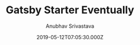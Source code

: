 ---
title: Gatsby Starter Eventually
github: https://github.com/anubhavsrivastava/gatsby-starter-eventually
demo: https://anubhavsrivastava.github.io/gatsby-starter-eventually/
author: Anubhav Srivastava
ssg:
  - Gatsby
cms:
  - Markdown
date: 2019-05-12T07:05:30.000Z
description: Gatsby.js V2 starter template based on Eventually by HTML5 UP
draft: true
publish_date: '2019-05-12T07:05:30Z'
update_date: '2022-01-13T09:41:08Z'
github_star: 34
github_fork: 19
---